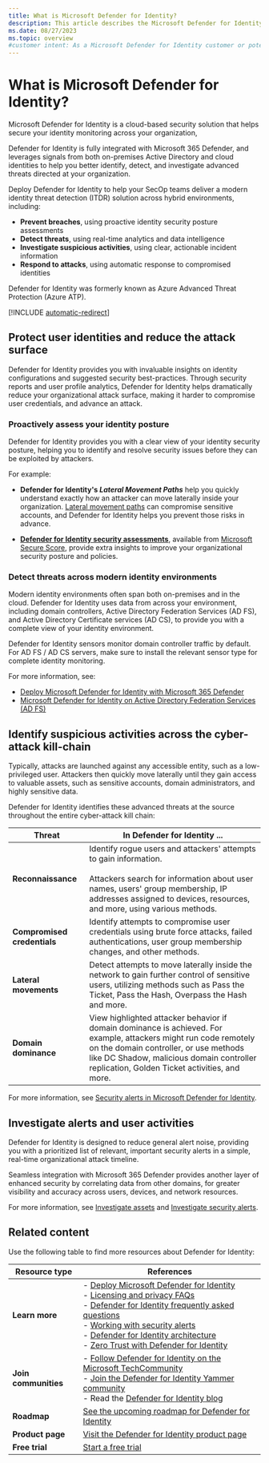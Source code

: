 ```yaml
---
title: What is Microsoft Defender for Identity?
description: This article describes the Microsoft Defender for Identity service and the sorts of suspicious activities Defender for Identity can detect.
ms.date: 08/27/2023
ms.topic: overview
#customer intent: As a Microsoft Defender for Identity customer or potential customer, I want to understand the main use case scenarios for Defender for Identity so that I can best use my Microsoft 365 Defender deployment.
---
```


# What is Microsoft Defender for Identity?

Microsoft Defender for Identity is a cloud-based security solution that helps secure your identity monitoring across your organization, 

Defender for Identity is fully integrated with Microsoft 365 Defender, and leverages signals from both on-premises Active Directory and cloud identities to help you better identify, detect, and investigate advanced threats directed at your organization.

Deploy Defender for Identity to help your SecOp teams deliver a modern identity threat detection (ITDR) solution across hybrid environments, including:

- **Prevent breaches**, using proactive identity security posture assessments
- **Detect threats**, using real-time analytics and data intelligence
- **Investigate suspicious activities**, using clear, actionable incident information
- **Respond to attacks**, using automatic response to compromised identities

Defender for Identity was formerly known as Azure Advanced Threat Protection (Azure ATP).

[!INCLUDE [automatic-redirect](../includes/automatic-redirect.md)]

## Protect user identities and reduce the attack surface

Defender for Identity provides you with invaluable insights on identity configurations and suggested security best-practices. Through security reports and user profile analytics, Defender for Identity helps dramatically reduce your organizational attack surface, making it harder to compromise user credentials, and advance an attack.

### Proactively assess your identity posture

Defender for Identity provides you with a clear view of your identity security posture, helping you to identify and resolve security issues before they can be exploited by attackers.

For example:

- **Defender for Identity's *Lateral Movement Paths*** help you quickly understand exactly how an attacker can move laterally inside your organization. [Lateral movement paths](understand-lateral-movement-paths.md) can compromise sensitive accounts, and Defender for Identity helps you prevent those risks in advance.

- **[Defender for Identity security assessments](security-assessment.md)**, available from [Microsoft Secure Score](/microsoft-365/security/defender/microsoft-secure-score), provide extra insights to improve your organizational security posture and policies.


### Detect threats across modern identity environments

Modern identity environments often span both on-premises and in the cloud. Defender for Identity uses data from across your environment, including domain controllers, Active Directory Federation Services (AD FS), and Active Directory Certificate services (AD CS), to provide you with a complete view of your identity environment.

Defender for Identity sensors monitor domain controller traffic by default. For AD FS / AD CS servers, make sure to install the relevant sensor type for complete identity monitoring.

For more information, see:

- [Deploy Microsoft Defender for Identity with Microsoft 365 Defender](deploy-defender-identity.md)
- [Microsoft Defender for Identity on Active Directory Federation Services (AD FS)](active-directory-federation-services.md)


## Identify suspicious activities across the cyber-attack kill-chain

Typically, attacks are launched against any accessible entity, such as a low-privileged user. Attackers then quickly move laterally until they gain access to valuable assets, such as sensitive accounts, domain administrators, and highly sensitive data.

Defender for Identity identifies these advanced threats at the source throughout the entire cyber-attack kill chain:

|Threat  |In Defender for Identity ...  |
|---------|---------|
|**Reconnaissance**     |     Identify rogue users and attackers' attempts to gain information. <br><br>Attackers search for information about user names, users' group membership, IP addresses assigned to devices, resources, and more, using various methods.    |
|**Compromised credentials**     |   Identify attempts to compromise user credentials using brute force attacks, failed authentications, user group membership changes, and other methods.      |
|**Lateral movements**     |  Detect attempts to move laterally inside the network to gain further control of sensitive users, utilizing methods such as Pass the Ticket, Pass the Hash, Overpass the Hash and more.       |
|**Domain dominance**     |   View highlighted attacker behavior if domain dominance is achieved. For example, attackers might run code remotely on the domain controller, or use methods like DC Shadow, malicious domain controller replication, Golden Ticket activities, and more.      |

For more information, see [Security alerts in Microsoft Defender for Identity](alerts-overview.md).

## Investigate alerts and user activities

Defender for Identity is designed to reduce general alert noise, providing you with a prioritized list of relevant, important security alerts in a simple, real-time organizational attack timeline.

Seamless integration with Microsoft 365 Defender provides another layer of enhanced security by correlating data from other domains, for greater visibility and accuracy across users, devices, and network resources.

For more information, see [Investigate assets](investigate-assets.md) and [Investigate security alerts](manage-security-alerts.md).

## Related content

Use the following table to find more resources about Defender for Identity:

|Resource type  |References |
|---------|---------|
|**Learn more**     |   - [Deploy Microsoft Defender for Identity](deploy-defender-identity.md)  <br> - [Licensing and privacy FAQs](/defender-for-identity/technical-faq#licensing-and-privacy) <br>- [Defender for Identity frequently asked questions](technical-faq.yml) <br>    - [Working with security alerts](/defender-for-identity/manage-security-alerts)<br>    - [Defender for Identity architecture](architecture.md)  <br>- [Zero Trust with Defender for Identity](zero-trust.md)     |
|**Join communities**     |     - [Follow Defender for Identity on the Microsoft TechCommunity](https://aka.ms/MDIcommunity "Defender for Identity on Microsoft Tech Community") <br>    - [Join the Defender for Identity Yammer community](https://www.yammer.com/azureadvisors/#/threads/inGroup?type=in_group&feedId=9386893 "Defender for Identity Yammer community")<br>    - Read the [Defender for Identity blog](https://techcommunity.microsoft.com/t5/security-compliance-and-identity/bg-p/MicrosoftSecurityandCompliance/label-name/Microsoft%20Defender%20for%20Identity)        |
| **Roadmap** | [See the upcoming roadmap for Defender for Identity](https://www.microsoft.com/microsoft-365/roadmap?filters=Microsoft%20Defender%20for%20Identity) |
| **Product page** |[Visit the Defender for Identity product page](https://www.microsoft.com/microsoft-365/security/identity-defender "Defender for Identity product page") |
| **Free trial** | [Start a free trial](https://signup.microsoft.com/Signup?OfferId=87dd2714-d452-48a0-a809-d2f58c4f68b7&ali=1 "Enterprise Mobility + Security E5") |
